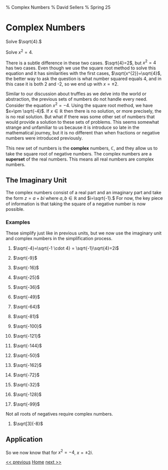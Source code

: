 % Complex Numbers
% David Sellers
% Spring 25

# Complex Numbers

Solve $\sqrt{4}.$

Solve $x^{2} = 4.$

There is a subtle difference in these two cases. $\sqrt{4}=2$, but $x^{2}=4$ has two cases. Even though we use the square root method to solve this equation and it has similarities with the first cases, $\sqrt{x^{2}}=\sqrt{4}$, the better way to ask the question is what number squared equals 4, and in this case it is both 2 and -2, so we end up with $x=\pm 2.$

Similar to our discussion about truffles as we delve into the world or abstraction, the previous sets of numbers do not handle every need. Consider the equation $x^{2} = -4$. Using the square root method, we have $x=\pm \sqrt{-4}$. If $x \in \mathbb{R}$ then there is no solution, or more precisely, the is no real solution. But what if there was some other set of numbers that would provide a solution to these sets of problems. This seems somewhat strange and unfamiliar to us because it is introduce so late in the mathematical journey, but it is no different than when fractions or negative numbers were introduced previously.

This new set of numbers is the **complex** numbers, $\mathbb{C}$, and they allow us to take the square root of negative numbers. The complex numbers are a **superset** of the real numbers. This means all real numbers are complex numbers.

## The Imaginary Unit

The complex numbers consist of a real part and an imaginary part and take the form $z=a+bi$ where $a,b \in \mathbb{R}$ and $i=\sqrt{-1}.$ For now, the key piece of information is that taking the square of a negative number is now possible.

### Examples

These simplify just like in previous units, but we now use the imaginary unit and complex numbers in the simplification process.

1. $\sqrt{-4}=\sqrt{-1 \cdot 4} = \sqrt{-1}\sqrt{4}=2i$
1. $\sqrt{-9}$
1. $\sqrt{-16}$
1. $\sqrt{-25}$
1. $\sqrt{-36}$
1. $\sqrt{-49}$
1. $\sqrt{-64}$
1. $\sqrt{-81}$
1. $\sqrt{-100}$
1. $\sqrt{-121}$
1. $\sqrt{-144}$

1. $\sqrt{-50}$
1. $\sqrt{-162}$
1. $\sqrt{-72}$
1. $\sqrt{-32}$
1. $\sqrt{-128}$
1. $\sqrt{-99}$

Not all roots of negatives require complex numbers.

1. $\sqrt[3]{-8}$

## Application

So we now know that for $x^{2}=-4$, $x=\pm 2i.$

[<< previous](../unit2/day1.html) [Home](../index.html) [next >>](day3.html)

